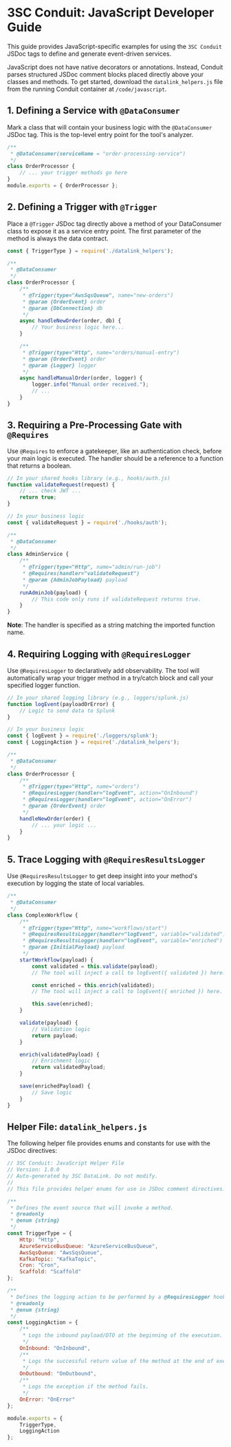 ﻿# 3SC Conduit: JavaScript Developer Guide

This guide provides JavaScript-specific examples for using the `3SC Conduit` JSDoc tags to define and generate event-driven services.

JavaScript does not have native decorators or annotations. Instead, Conduit parses structured JSDoc comment blocks placed directly above your classes and methods. To get started, download the `datalink_helpers.js` file from the running Conduit container at `/code/javascript`.

## 1. Defining a Service with `@DataConsumer`

Mark a class that will contain your business logic with the `@DataConsumer` JSDoc tag. This is the top-level entry point for the tool's analyzer.

```javascript
/**
 * @DataConsumer(serviceName = "order-processing-service")
 */
class OrderProcessor {
    // ... your trigger methods go here
}
module.exports = { OrderProcessor };
```

## 2. Defining a Trigger with `@Trigger`

Place a `@Trigger` JSDoc tag directly above a method of your DataConsumer class to expose it as a service entry point. The first parameter of the method is always the data contract.

```javascript
const { TriggerType } = require('./datalink_helpers');

/**
 * @DataConsumer
 */
class OrderProcessor {
    /**
     * @Trigger(type="AwsSqsQueue", name="new-orders")
     * @param {OrderEvent} order
     * @param {DbConnection} db
     */
    async handleNewOrder(order, db) {
        // Your business logic here...
    }

    /**
     * @Trigger(type="Http", name="orders/manual-entry")
     * @param {OrderEvent} order
     * @param {Logger} logger
     */
    async handleManualOrder(order, logger) {
        logger.info("Manual order received.");
        // ...
    }
}
```

## 3. Requiring a Pre-Processing Gate with `@Requires`

Use `@Requires` to enforce a gatekeeper, like an authentication check, before your main logic is executed. The handler should be a reference to a function that returns a boolean.

```javascript
// In your shared hooks library (e.g., hooks/auth.js)
function validateRequest(request) {
    // ... check JWT ...
    return true;
}

// In your business logic
const { validateRequest } = require('./hooks/auth');

/**
 * @DataConsumer
 */
class AdminService {
    /**
     * @Trigger(type="Http", name="admin/run-job")
     * @Requires(handler="validateRequest")
     * @param {AdminJobPayload} payload
     */
    runAdminJob(payload) {
        // This code only runs if validateRequest returns true.
    }
}
```

**Note**: The handler is specified as a string matching the imported function name.

## 4. Requiring Logging with `@RequiresLogger`

Use `@RequiresLogger` to declaratively add observability. The tool will automatically wrap your trigger method in a try/catch block and call your specified logger function.

```javascript
// In your shared logging library (e.g., loggers/splunk.js)
function logEvent(payloadOrError) {
    // Logic to send data to Splunk
}

// In your business logic
const { logEvent } = require('./loggers/splunk');
const { LoggingAction } = require('./datalink_helpers');

/**
 * @DataConsumer
 */
class OrderProcessor {
    /**
     * @Trigger(type="Http", name="orders")
     * @RequiresLogger(handler="logEvent", action="OnInbound")
     * @RequiresLogger(handler="logEvent", action="OnError")
     * @param {OrderEvent} order
     */
    handleNewOrder(order) {
        // ... your logic ...
    }
}
```

## 5. Trace Logging with `@RequiresResultsLogger`

Use `@RequiresResultsLogger` to get deep insight into your method's execution by logging the state of local variables.

```javascript
/**
 * @DataConsumer
 */
class ComplexWorkflow {
    /**
     * @Trigger(type="Http", name="workflows/start")
     * @RequiresResultsLogger(handler="logEvent", variable="validated")
     * @RequiresResultsLogger(handler="logEvent", variable="enriched")
     * @param {InitialPayload} payload
     */
    startWorkflow(payload) {
        const validated = this.validate(payload);
        // The tool will inject a call to logEvent({ validated }) here.

        const enriched = this.enrich(validated);
        // The tool will inject a call to logEvent({ enriched }) here.

        this.save(enriched);
    }

    validate(payload) {
        // Validation logic
        return payload;
    }

    enrich(validatedPayload) {
        // Enrichment logic
        return validatedPayload;
    }

    save(enrichedPayload) {
        // Save logic
    }
}
```

## Helper File: `datalink_helpers.js`

The following helper file provides enums and constants for use with the JSDoc directives:

```javascript
// 3SC Conduit: JavaScript Helper File
// Version: 1.0.0
// Auto-generated by 3SC DataLink. Do not modify.
//
// This file provides helper enums for use in JSDoc comment directives.

/**
 * Defines the event source that will invoke a method.
 * @readonly
 * @enum {string}
 */
const TriggerType = {
    Http: "Http",
    AzureServiceBusQueue: "AzureServiceBusQueue",
    AwsSqsQueue: "AwsSqsQueue",
    KafkaTopic: "KafkaTopic",
    Cron: "Cron",
    Scaffold: "Scaffold"
};

/**
 * Defines the logging action to be performed by a @RequiresLogger hook.
 * @readonly
 * @enum {string}
 */
const LoggingAction = {
    /**
     * Logs the inbound payload/DTO at the beginning of the execution.
     */
    OnInbound: "OnInbound",
    /**
     * Logs the successful return value of the method at the end of execution.
     */
    OnOutbound: "OnOutbound",
    /**
     * Logs the exception if the method fails.
     */
    OnError: "OnError"
};

module.exports = {
    TriggerType,
    LoggingAction
};
```